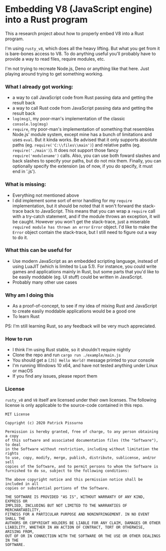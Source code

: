 # Embedding V8 (JavaScript engine) into a Rust program
This a research project about how to properly embed V8 into a Rust program.

I'm using `rusty_v8`, which does all the heavy lifting. But what you get from it is bare-bones access to V8.
To do anything useful you'll probably have to provide a way to read files, require modules, etc.

I'm not trying to recreate Node.js, Deno or anything like that here. Just playing around trying to get something working.

### What I already got working:
- a way to call JavaScript code from Rust passing data and getting the result back
- a way to call Rust code from JavaScript passing data and getting the result back
- `log(msg)`, my poor-man's implementation of the classic `console.log(msg)`
- `require`, my poor-man's implementation of something that resembles Node.js' module system, except mine has a bunch of limitations and uses `eval`. But it kinda works. Be advised that it only supports absolute paths (eg. `require('C:\\files\\main')`) and relative paths (eg. `require('./main')`). It does not support those fancy `require('modulename')` calls. Also, you can use both foward slashes and back slashes to specify your paths, but do not mix them. Finally, you can optionally specify the extension (as of now, if you do specify, it must end in '.js').

### What is missing:
- Everything not mentioned above
- I did implement some sort of error handling for my `require` implementation, but it should be noted that it won't forward the stack-trace back to JavaScript. This means that you can wrap a `require` call with a try-catch statement, and if the module throws an exception, it will be caught. However you won't get the stack-trace, just a miserable `required module has thrown an error` `Error` object. I'd like to make the `Error` object contain the stack-trace, but I still need to figure out a way to do it.

### What this can be useful for
- Use modern JavaScript as an embedded scripting language, instead of using LuaJIT (which is limited to Lua 5.1). For instance, you could write games and applications mainly in Rust, but some parts that you'd like to be easily moddable (eg. UI stuff) could be written in JavaScript.
- Probably many other use cases

### Why am I doing this
- As a proof-of-concept, to see if my idea of mixing Rust and JavaScript to create easily moddable applications would be a good one
- To learn Rust

PS: I'm still learning Rust, so any feedback will be very much appreciated.

### How to run
- I think I'm using Rust stable, so it shouldn't require nightly
- Clone the repo and run `cargo run ./example/main.js`
- You should get a `[JS] Hello World!` message printed to your console
- I'm running Windows 10 x64, and have not tested anything under Linux or macOS
- If you find any issues, please report them

### License
`rusty_v8` and `V8` itself are licensed under their own licenses. The following license is only applicable to the source-code contained in this repo.

```
MIT License

Copyright (c) 2020 Patrick Pissurno

Permission is hereby granted, free of charge, to any person obtaining a copy
of this software and associated documentation files (the "Software"), to deal
in the Software without restriction, including without limitation the rights
to use, copy, modify, merge, publish, distribute, sublicense, and/or sell
copies of the Software, and to permit persons to whom the Software is
furnished to do so, subject to the following conditions:

The above copyright notice and this permission notice shall be included in all
copies or substantial portions of the Software.

THE SOFTWARE IS PROVIDED "AS IS", WITHOUT WARRANTY OF ANY KIND, EXPRESS OR
IMPLIED, INCLUDING BUT NOT LIMITED TO THE WARRANTIES OF MERCHANTABILITY,
FITNESS FOR A PARTICULAR PURPOSE AND NONINFRINGEMENT. IN NO EVENT SHALL THE
AUTHORS OR COPYRIGHT HOLDERS BE LIABLE FOR ANY CLAIM, DAMAGES OR OTHER
LIABILITY, WHETHER IN AN ACTION OF CONTRACT, TORT OR OTHERWISE, ARISING FROM,
OUT OF OR IN CONNECTION WITH THE SOFTWARE OR THE USE OR OTHER DEALINGS IN THE
SOFTWARE.
```
